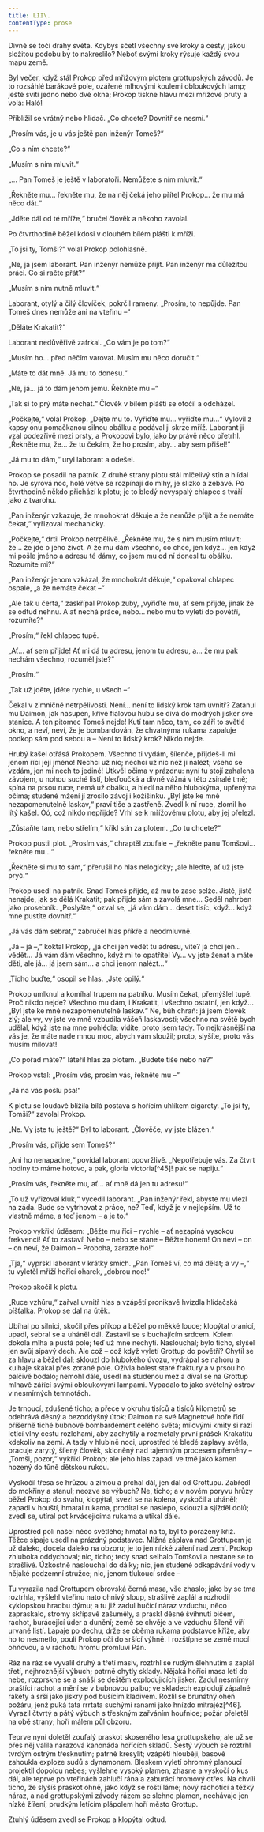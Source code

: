 ```yaml
---
title: LII\.
contentType: prose
---
```


<section>

Divně se točí dráhy světa. Kdybys sčetl všechny své kroky a cesty, jakou složitou podobu by to nakreslilo? Neboť svými kroky rýsuje každý svou mapu země.

Byl večer, když stál Prokop před mřížovým plotem grottupských závodů. Je to rozsáhlé barákové pole, ozářené mlhovými koulemi obloukových lamp; ještě svítí jedno nebo dvě okna; Prokop tiskne hlavu mezi mřížové pruty a volá: Haló!

Přiblížil se vrátný nebo hlídač. „Co chcete? Dovnitř se nesmí.“

„Prosím vás, je u vás ještě pan inženýr Tomeš?“

„Co s ním chcete?“

„Musím s ním mluvit.“

„… Pan Tomeš je ještě v laboratoři. Nemůžete s ním mluvit.“

„Řekněte mu… řekněte mu, že na něj čeká jeho přítel Prokop… že mu má něco dát.“

„Jděte dál od té mříže,“ bručel člověk a někoho zavolal.

Po čtvrthodině běžel kdosi v dlouhém bílém plášti k mříži.

„To jsi ty, Tomši?“ volal Prokop polohlasně.

„Ne, já jsem laborant. Pan inženýr nemůže přijít. Pan inženýr má důležitou práci. Co si račte přát?“

„Musím s ním nutně mluvit.“

Laborant, otylý a čilý človíček, pokrčil rameny. „Prosím, to nepůjde. Pan Tomeš dnes nemůže ani na vteřinu –“

„Děláte Krakatit?“

Laborant nedůvěřivě zafrkal. „Co vám je po tom?“

„Musím ho… před něčím varovat. Musím mu něco doručit.“

„Máte to dát mně. Já mu to donesu.“

„Ne, já… já to dám jenom jemu. Řekněte mu –“

„Tak si to prý máte nechat.“ Člověk v bílém plášti se otočil a odcházel.

„Počkejte,“ volal Prokop. „Dejte mu to. Vyřiďte mu… vyřiďte mu…“ Vylovil z kapsy onu pomačkanou silnou obálku a podával ji skrze mříž. Laborant ji vzal podezřivě mezi prsty, a Prokopovi bylo, jako by právě něco přetrhl. „Řekněte mu, že… že tu čekám, že ho prosím, aby… aby sem přišel!“

„Já mu to dám,“ uryl laborant a odešel.

Prokop se posadil na patník. Z druhé strany plotu stál mlčelivý stín a hlídal ho. Je syrová noc, holé větve se rozpínají do mlhy, je slizko a zebavě. Po čtvrthodině někdo přichází k plotu; je to bledý nevyspalý chlapec s tváří jako z tvarohu.

„Pan inženýr vzkazuje, že mnohokrát děkuje a že nemůže přijít a že nemáte čekat,“ vyřizoval mechanicky.

„Počkejte,“ drtil Prokop netrpělivě. „Řekněte mu, že s ním musím mluvit; že… že jde o jeho život. A že mu dám všechno, co chce, jen když… jen když mi pošle jméno a adresu té dámy, co jsem mu od ní donesl tu obálku. Rozumíte mi?“

„Pan inženýr jenom vzkázal, že mnohokrát děkuje,“ opakoval chlapec ospale, „a že nemáte čekat –“

„Ale tak u čerta,“ zaskřípal Prokop zuby, „vyřiďte mu, ať sem přijde, jinak že se odtud nehnu. A ať nechá práce, nebo… nebo mu to vyletí do povětří, rozumíte?“

„Prosím,“ řekl chlapec tupě.

„Ať… ať sem přijde! Ať mi dá tu adresu, jenom tu adresu, a… že mu pak nechám všechno, rozuměl jste?“

„Prosím.“

„Tak už jděte, jděte rychle, u všech –“

Čekal v zimničné netrpělivosti. Není… není to lidský krok tam uvnitř? Zatanul mu Daimon, jak nasupen, křivě fialovou hubu se dívá do modrých jisker své stanice. A ten pitomec Tomeš nejde! Kutí tam něco, tam, co září to světlé okno, a neví, neví, že je bombardován, že chvatnýma rukama zapaluje podkop sám pod sebou a – Není to lidský krok? Nikdo nejde.

Hrubý kašel otřásá Prokopem. Všechno ti vydám, šílenče, přijdeš-li mi jenom říci její jméno! Nechci už nic; nechci už nic než ji nalézt; všeho se vzdám, jen mi nech to jediné! Utkvěl očima v prázdnu: nyní tu stojí zahalena závojem, u nohou suché listí, bleďoučká a divně vážná v této zsinalé tmě; spíná na prsou ruce, nemá už obálku, a hledí na něho hlubokýma, upřenýma očima; studené mžení jí zrosilo závoj i kožišinku. „Byl jste ke mně nezapomenutelně laskav,“ praví tiše a zastřeně. Zvedl k ní ruce, zlomil ho lítý kašel. Óó, což nikdo nepřijde? Vrhl se k mřížovému plotu, aby jej přelezl.

„Zůstaňte tam, nebo střelím,“ křikl stín za plotem. „Co tu chcete?“

Prokop pustil plot. „Prosím vás,“ chraptěl zoufale – „řekněte panu Tomšovi… řekněte mu…“

„Řekněte si mu to sám,“ přerušil ho hlas nelogicky; „ale hleďte, ať už jste pryč.“

Prokop usedl na patník. Snad Tomeš přijde, až mu to zase selže. Jistě, jistě nenajde, jak se dělá Krakatit; pak přijde sám a zavolá mne… Seděl nahrben jako prosebník. „Poslyšte,“ ozval se, „já vám dám… deset tisíc, když… když mne pustíte dovnitř.“

„Já vás dám sebrat,“ zabručel hlas příkře a neodmluvně.

„Já – já –,“ koktal Prokop, „já chci jen vědět tu adresu, víte? já chci jen… vědět… Já vám dám všechno, když mi to opatříte! Vy… vy jste ženat a máte děti, ale já… já jsem sám… a chci jenom nalézt…“

„Ticho buďte,“ osopil se hlas. „Jste opilý.“

Prokop umlknul a komíhal trupem na patníku. Musím čekat, přemýšlel tupě. Proč nikdo nejde? Všechno mu dám, i Krakatit, i všechno ostatní, jen když… „Byl jste ke mně nezapomenutelně laskav.“ Ne, bůh chraň: já jsem člověk zlý; ale vy, vy jste ve mně vzbudila vášeň laskavosti; všechno na světě bych udělal, když jste na mne pohlédla; vidíte, proto jsem tady. To nejkrásnější na vás je, že máte nade mnou moc, abych vám sloužil; proto, slyšíte, proto vás musím milovat!

„Co pořád máte?“ láteřil hlas za plotem. „Budete tiše nebo ne?“

Prokop vstal: „Prosím vás, prosím vás, řekněte mu –“

„Já na vás pošlu psa!“

K plotu se loudavě blížila bílá postava s hořícím uhlíkem cigarety. „To jsi ty, Tomši?“ zavolal Prokop.

„Ne. Vy jste tu ještě?“ Byl to laborant. „Člověče, vy jste blázen.“

„Prosím vás, přijde sem Tomeš?“

„Ani ho nenapadne,“ povídal laborant opovržlivě. „Nepotřebuje vás. Za čtvrt hodiny to máme hotovo, a pak, gloria victoria[^45]! pak se napiju.“

„Prosím vás, řekněte mu, ať… ať mně dá jen tu adresu!“

„To už vyřizoval kluk,“ vycedil laborant. „Pan inženýr řekl, abyste mu vlezl na záda. Bude se vytrhovat z práce, ne? Teď, když je v nejlepším. Už to vlastně máme, a teď jenom – a je to.“

Prokop vykřikl úděsem: „Běžte mu říci – rychle – ať nezapíná vysokou frekvenci! Ať to zastaví! Nebo – nebo se stane – Běžte honem! On neví – on – on neví, že Daimon – Proboha, zarazte ho!“

„Tja,“ vyprskl laborant v krátký smích. „Pan Tomeš ví, co má dělat; a vy –,“ tu vyletěl mříží hořící oharek, „dobrou noc!“

Prokop skočil k plotu.

„Ruce vzhůru,“ zařval uvnitř hlas a vzápětí pronikavě hvízdla hlídačská píšťalka. Prokop se dal na útěk.

Ubíhal po silnici, skočil přes příkop a běžel po měkké louce; klopýtal oranicí, upadl, sebral se a uháněl dál. Zastavil se s buchajícím srdcem. Kolem dokola mlha a pustá pole; teď už mne nechytí. Naslouchal; bylo ticho, slyšel jen svůj sípavý dech. Ale což – což když vyletí Grottup do povětří? Chytil se za hlavu a běžel dál; sklouzl do hlubokého úvozu, vydrápal se nahoru a kulhaje skákal přes zorané pole. Oživla bolest staré fraktury a v prsou ho palčivě bodalo; nemohl dále, usedl na studenou mez a díval se na Grottup mlhavě zářící svými obloukovými lampami. Vypadalo to jako světelný ostrov v nesmírných temnotách.

Je trnoucí, zdušené ticho; a přece v okruhu tisíců a tisíců kilometrů se odehrává děsný a bezoddyšný útok; Daimon na své Magnetové hoře řídí příšerně tiché bubnové bombardement celého světa; mílovými kmity si razí letící vlny cestu rozlohami, aby zachytily a rozmetaly první prášek Krakatitu kdekoliv na zemi. A tady v hlubině noci, uprostřed té bledé záplavy světla, pracuje zarytý, šílený člověk, skloněný nad tajemným procesem přeměny – „Tomši, pozor,“ vykřikl Prokop; ale jeho hlas zapadl ve tmě jako kámen hozený do tůně dětskou rukou.

Vyskočil třesa se hrůzou a zimou a prchal dál, jen dál od Grottupu. Zabředl do mokřiny a stanul; neozve se výbuch? Ne, ticho; a v novém poryvu hrůzy běžel Prokop do svahu, klopýtal, svezl se na kolena, vyskočil a uháněl; zapadl v houští, hmatal rukama, prodíral se naslepo, sklouzl a sjížděl dolů; zvedl se, utíral pot krvácejícíma rukama a utíkal dále.

Uprostřed polí našel něco světlého; hmatal na to, byl to poražený kříž. Těžce sípaje usedl na prázdný podstavec. Mlžná záplava nad Grottupem je už daleko, docela daleko na obzoru; je to jen nízké záření nad zemí. Prokop zhluboka oddychoval; nic, ticho; tedy snad selhalo Tomšovi a nestane se to strašlivé. Úzkostně naslouchal do dálky; nic, jen studené odkapávání vody v nějaké podzemní stružce; nic, jenom tlukoucí srdce –

Tu vyrazila nad Grottupem obrovská černá masa, vše zhaslo; jako by se tma roztrhla, vyšlehl vteřinu nato ohnivý sloup, strašlivě zaplál a rozhodil kyklopskou hradbu dýmu; a tu již zadul hučící náraz vzduchu, něco zapraskalo, stromy skřípavě zašuměly, a prásk! děsné švihnutí bičem, rachot, burácející úder a dunění; země se chvěje a ve vzduchu šíleně víří urvané listí. Lapaje po dechu, drže se oběma rukama podstavce kříže, aby ho to nesmetlo, poulí Prokop oči do sršící výhně. I rozštípne se země mocí ohňovou, a v rachotu hromu promluví Pán.

Ráz na ráz se vyvalil druhý a třetí masiv, roztrhl se rudým šlehnutím a zaplál třetí, nejhroznější výbuch; patrně chytly sklady. Nějaká hořící masa letí do nebe, rozprskne se a snáší se deštěm explodujících jisker. Zadul nesmírný praštící rachot a mění se v bubnovou palbu; ve skladech explodují zápalné rakety a srší jako jiskry pod bušícím kladivem. Rozlil se brunátný oheň požáru, jenž puká tata rrrtata suchými ranami jako hnízdo mitrajéz[^46]. Vyrazil čtvrtý a pátý výbuch s třeskným zařváním houfnice; požár přeletěl na obě strany; hoří málem půl obzoru.

Teprve nyní doletěl zoufalý praskot skoseného lesa grottupského; ale už se přes něj valila nárazová kanonáda hořících skladů. Šestý výbuch se roztrhl tvrdým ostrým třesknutím; patrně kresylit; vzápětí hlouběji, basově zahoukla exploze sudů s dynamonem. Bleskem vyletí ohromný planoucí projektil dopolou nebes; vyšlehne vysoký plamen, zhasne a vyskočí o kus dál, ale teprve po vteřinách zahlučí rána a zaburácí hromový otřes. Na chvíli ticho, že slyšíš praskot ohně, jako když se roští láme; nový rachotící a těžký náraz, a nad grottupskými závody rázem se slehne plamen, nechávaje jen nízké žíření; prudkým letícím plápolem hoří město Grottup.

Ztuhlý úděsem zvedl se Prokop a klopýtal odtud.

</section>
